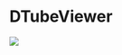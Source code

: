 # DTubeViewer



<a target="_blank" href="https://play.google.com/store/apps/details?id=pro.bostrot.dtubeviewer"><img src="https://play.google.com/intl/en_us/badges/images/generic/en_badge_web_generic.png"></img></a>
